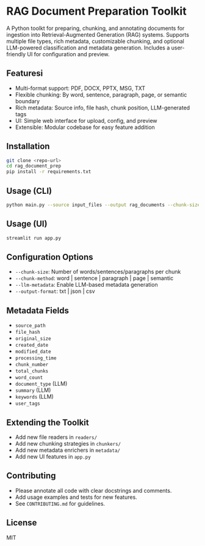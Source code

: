 # RAG Document Preparation Toolkit

A Python toolkt for preparing, chunking, and annotating documents for ingestion into Retrieval-Augmented Generation (RAG) systems. Supports multiple file types, rich metadata, customizable chunking, and optional LLM-powered classification and metadata generation. Includes a user-friendly UI for configuration and preview.

## Featuresi
- Multi-format support: PDF, DOCX, PPTX, MSG, TXT
- Flexible chunking: By word, sentence, paragraph, page, or semantic boundary
- Rich metadata: Source info, file hash, chunk position, LLM-generated tags
- UI: Simple web interface for upload, config, and preview
- Extensible: Modular codebase for easy feature addition

## Installation
```bash
git clone <repo-url>
cd rag_document_prep
pip install -r requirements.txt
```

## Usage (CLI)
```bash
python main.py --source input_files --output rag_documents --chunk-size 500 --chunk-method word
```

## Usage (UI)
```bash
streamlit run app.py
```

## Configuration Options
- `--chunk-size`: Number of words/sentences/paragraphs per chunk
- `--chunk-method`: word | sentence | paragraph | page | semantic
- `--llm-metadata`: Enable LLM-based metadata generation
- `--output-format`: txt | json | csv

## Metadata Fields
- `source_path`
- `file_hash`
- `original_size`
- `created_date`
- `modified_date`
- `processing_time`
- `chunk_number`
- `total_chunks`
- `word_count`
- `document_type` (LLM)
- `summary` (LLM)
- `keywords` (LLM)
- `user_tags`

## Extending the Toolkit
- Add new file readers in `readers/`
- Add new chunking strategies in `chunkers/`
- Add new metadata enrichers in `metadata/`
- Add new UI features in `app.py`

## Contributing
- Please annotate all code with clear docstrings and comments.
- Add usage examples and tests for new features.
- See `CONTRIBUTING.md` for guidelines.

## License
MIT 